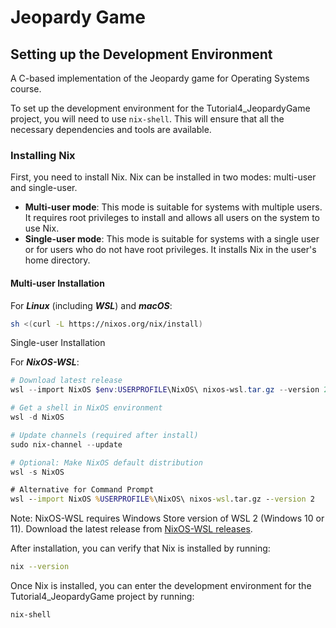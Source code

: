 # Jeopardy Game
## Setting up the Development Environment
A C-based implementation of the Jeopardy game for Operating Systems course.

To set up the development environment for the Tutorial4_JeopardyGame project, you will need to use `nix-shell`. This will ensure that all the necessary dependencies and tools are available.

### Installing Nix

First, you need to install Nix. Nix can be installed in two modes: multi-user and single-user.

- **Multi-user mode**: This mode is suitable for systems with multiple users. It requires root privileges to install and allows all users on the system to use Nix.
- **Single-user mode**: This mode is suitable for systems with a single user or for users who do not have root privileges. It installs Nix in the user's home directory.

#### Multi-user Installation

For **_Linux_** (including **_WSL_**) and **_macOS_**:

```bash
sh <(curl -L https://nixos.org/nix/install)
```
Single-user Installation

For **_NixOS-WSL_**:

  ```powershell
  # Download latest release
  wsl --import NixOS $env:USERPROFILE\NixOS\ nixos-wsl.tar.gz --version 2
  
  # Get a shell in NixOS environment
  wsl -d NixOS
  
  # Update channels (required after install)
  sudo nix-channel --update
  
  # Optional: Make NixOS default distribution
  wsl -s NixOS
  ```

  ```cmd
  # Alternative for Command Prompt
  wsl --import NixOS %USERPROFILE%\NixOS\ nixos-wsl.tar.gz --version 2
  ```

Note: NixOS-WSL requires Windows Store version of WSL 2 (Windows 10 or 11). Download the latest release from [NixOS-WSL releases](https://github.com/nix-community/NixOS-WSL/releases/latest).

After installation, you can verify that Nix is installed by running:

```bash
nix --version
```
Once Nix is installed, you can enter the development environment for the Tutorial4_JeopardyGame project by running:

```bash
nix-shell
```
